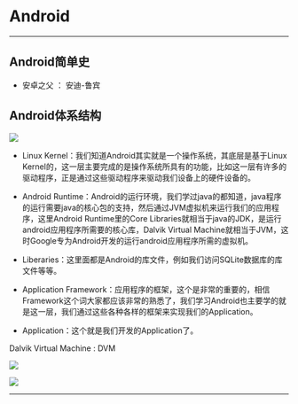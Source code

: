 # Android  
<hr>  
  
## Android简单史
* 安卓之父 ： 安迪-鲁宾

## Android体系结构
![](https://i.imgur.com/Y3YPVaB.jpg)  

* Linux Kernel：我们知道Android其实就是一个操作系统，其底层是基于Linux Kernel的，这一层主要完成的是操作系统所具有的功能，比如这一层有许多的驱动程序，正是通过这些驱动程序来驱动我们设备上的硬件设备的。

* Android Runtime：Android的运行环境，我们学过java的都知道，java程序的运行需要java的核心包的支持，然后通过JVM虚拟机来运行我们的应用程序，这里Android Runtime里的Core Libraries就相当于java的JDK，是运行android应用程序所需要的核心库，Dalvik Virtual Machine就相当于JVM，这时Google专为Android开发的运行android应用程序所需的虚拟机。

* Liberaries：这里面都是Android的库文件，例如我们访问SQLite数据库的库文件等等。

* Application Framework：应用程序的框架，这个是非常的重要的，相信Framework这个词大家都应该非常的熟悉了，我们学习Android也主要学的就是这一层，我们通过这些各种各样的框架来实现我们的Application。

* Application：这个就是我们开发的Application了。  
  
Dalvik Virtual Machine : DVM  

![](https://i.imgur.com/FwmfnXV.png)  
  
![](https://i.imgur.com/z53sKgi.png)  
 
---  
  
